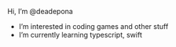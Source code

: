 Hi, I’m @deadepona
- I’m interested in coding games and other stuff
- I’m currently learning typescript, swift

<!---
deadepona/deadepona is a ✨ special ✨ repository because its `README.md` (this file) appears on your GitHub profile.
You can click the Preview link to take a look at your changes.
--->
